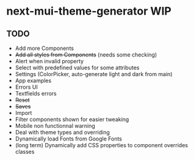 # next-mui-theme-generator WIP

## TODO
- Add more Components
- ~~Add all styles from Components~~ (needs some checking)
- Alert when invalid property
- Select with predefined values for some attributes
- Settings (ColorPicker, auto-generate light and dark from main)
- App examples
- Errors UI
- Textfields errors
- ~~Reset~~
- ~~Saves~~
- Import
- Filter components shown for easier tweaking
- Mobile non functionnal warning
- Deal with theme types and overriding
- Dynamically load Fonts from Google Fonts
- (long term) Dynamically add CSS properties to component overrides classes
